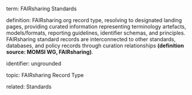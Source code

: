 term: FAIRsharing Standards

definition: FAIRsharing.org record type, resolving to designated landing pages, providing curated information representing terminology artefacts, models/formats, reporting guidelines, identifier schemas, and principles. FAIRsharing standard records are interconnected to other standards, databases, and policy records through curation relationships **(definition source: MOMSI WG, FAIRsharing)**.

identifier: ungrounded

topic: FAIRsharing Record Type

related: Standards